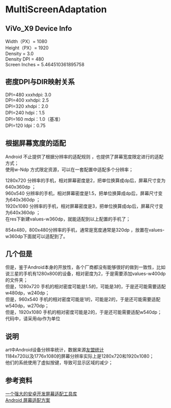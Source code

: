 # MultiScreenAdaptation

## ViVo_X9 Device Info     
Width（PX）= 1080     
Height（PX）= 1920      
Density = 3.0    
Density DPI = 480          
Screen Inches = 5.464510361895758      

## 密度DPI与DIR映射关系      
DPI=480 xxxhdpi: 3.0       
DPI=400 xxhdpi: 2.5    
DPI=320 xhdpi：2.0    
DPI=240 hdpi：1.5    
DPI=160 mdpi：1.0（基准）   
DPI=120 ldpi：0.75    

## 根据屏幕宽度的适配   
Android 不止提供了根据分辨率的适配规则 ，也提供了屏幕宽度限定进行的适配方式；   
使用w-Ndp 方式限定资源，可以在一套配置中适配多个分辨率；   

1280x720 分辨率的手机，相对屏幕密度是2，把单位换算成dp后，屏幕尺寸变为640x360dp ；    
960x540 分辨率的手机，相对屏幕密度是1.5，把单位换算成dp后，屏幕尺寸变为640x360dp ；   
1920x1080 分辨率的手机，相对屏幕密度是3，把单位换算成dp后，屏幕尺寸变为640x360dp ；    
在res下新建values-w360dp，就能适配到以上配置的手机了；    

854x480，800x480分辨率的手机，通常是宽度通常是320dp ，放置在values-w360dp下面就可以适配到了。   


## 几个但是
但是，鉴于Android本身的开放性，各个厂商都没有能够很好的做到一致性，比如说三星的手机有1280x800的设备，相对密度为2，于是需要添加values-w400dp的文件夹；  
但是，1280x720 手机的相对密度可能是1.5的，可能是3的，于是还可能需要适配w480dp，w240dp；    
但是，960x540 手机的相对密度可能是1的，可能是2的，于是还可能需要适配w540dp，w270dp；   
但是，1920x1080 手机的相对密度可能是2的，于是还可能需要适配w540dp；   
代码中，请采用dp作为单位      

## 说明
art中Android设备分辨率统计，数据来源[友盟统计](https://www.umeng.com/)     
1184x720以及1776x1080的屏幕分辨率实际上是1280x720和1920x1080；     
他们的系统使用了虚拟按键，导致可显示区域的减少；     

## 参考资料    
[一个强大的安卓开发屏幕适配工具库](https://github.com/yatoooon/AndroidScreenAdaptation)      
[Android 屏幕适配方案](https://www.jianshu.com/p/f33c03a0d3a4)         

